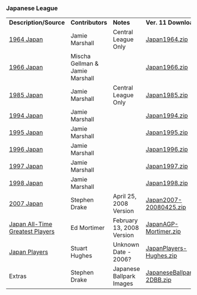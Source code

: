<h3>Japanese League</h3>
<table class="post_content_table"><tbody><tr><td><strong>Description/Source</strong></td>
<td><strong>Contributors</strong></td>
<td><strong>Notes</strong></td>
<td><strong>Ver. 11 Download</strong></td>
</tr>
<tr><td><a href="http://www.stephendrake.com/japanese.html" target="_blank" class="postlink" rel="noreferrer">1964 Japan</a></td>
<td>Jamie Marshall</td>
<td>Central League Only</td>
<td><a href="https://github.com/fishinnabarrel/dmb-homebrew/raw/master/Japanese%20League/Japan1964.zip" target="_blank" class="postlink" rel="noreferrer">Japan1964.zip</a></td>
</tr>
<tr><td><a href="http://www.stephendrake.com/japanese.html" target="_blank" class="postlink" rel="noreferrer">1966 Japan</a></td>
<td>Mischa Gellman &amp; Jamie Marshall</td>
<td></td>
<td><a href="https://github.com/fishinnabarrel/dmb-homebrew/raw/master/Japanese%20League/Japan1966.zip" target="_blank" class="postlink" rel="noreferrer">Japan1966.zip</a></td>
</tr>
<tr><td><a href="http://www.stephendrake.com/japanese.html" target="_blank" class="postlink" rel="noreferrer">1985 Japan</a></td>
<td>Jamie Marshall</td>
<td>Central League Only</td>
<td><a href="https://github.com/fishinnabarrel/dmb-homebrew/raw/master/Japanese%20League/Japan1985.zip" target="_blank" class="postlink" rel="noreferrer">Japan1985.zip</a></td>
</tr>
<tr><td><a href="http://www.stephendrake.com/japanese.html" target="_blank" class="postlink" rel="noreferrer">1994 Japan</a></td>
<td>Jamie Marshall</td>
<td></td>
<td><a href="https://github.com/fishinnabarrel/dmb-homebrew/raw/master/Japanese%20League/Japan1994.zip" target="_blank" class="postlink" rel="noreferrer">Japan1994.zip</a></td>
</tr>
<tr><td><a href="http://www.stephendrake.com/japanese.html" target="_blank" class="postlink" rel="noreferrer">1995 Japan</a></td>
<td>Jamie Marshall</td>
<td></td>
<td><a href="https://github.com/fishinnabarrel/dmb-homebrew/raw/master/Japanese%20League/Japan1995.zip" target="_blank" class="postlink" rel="noreferrer">Japan1995.zip</a></td>
</tr>
<tr><td><a href="http://www.stephendrake.com/japanese.html" target="_blank" class="postlink" rel="noreferrer">1996 Japan</a></td>
<td>Jamie Marshall</td>
<td></td>
<td><a href="https://github.com/fishinnabarrel/dmb-homebrew/raw/master/Japanese%20League/Japan1996.zip" target="_blank" class="postlink" rel="noreferrer">Japan1996.zip</a></td>
</tr>
<tr><td><a href="http://www.stephendrake.com/japanese.html" target="_blank" class="postlink" rel="noreferrer">1997 Japan</a></td>
<td>Jamie Marshall</td>
<td></td>
<td><a href="https://github.com/fishinnabarrel/dmb-homebrew/raw/master/Japanese%20League/Japan1997.zip" target="_blank" class="postlink" rel="noreferrer">Japan1997.zip</a></td>
</tr>
<tr><td><a href="http://www.stephendrake.com/japanese.html" target="_blank" class="postlink" rel="noreferrer">1998 Japan</a></td>
<td>Jamie Marshall</td>
<td></td>
<td><a href="https://github.com/fishinnabarrel/dmb-homebrew/raw/master/Japanese%20League/Japan1998.zip" target="_blank" class="postlink" rel="noreferrer">Japan1998.zip</a></td>
</tr>
<tr><td><a href="http://www.stephendrake.com/japanese.html" target="_blank" class="postlink" rel="noreferrer">2007 Japan</a></td>
<td>Stephen Drake</td>
<td>April 25, 2008 Version</td>
<td><a href="https://github.com/fishinnabarrel/dmb-homebrew/raw/master/Japanese%20League/Japan2007-20080425.zip" target="_blank" class="postlink" rel="noreferrer">Japan2007-20080425.zip</a></td>
</tr>
<tr><td><a href="http://www.stephendrake.com/japanese.html" target="_blank" class="postlink" rel="noreferrer">Japan All-Time Greatest Players</a></td>
<td>Ed Mortimer</td>
<td>February 13, 2008 Version</td>
<td><a href="https://github.com/fishinnabarrel/dmb-homebrew/raw/master/Japanese%20League/JapanAGP-Mortimer.zip" target="_blank" class="postlink" rel="noreferrer">JapanAGP-Mortimer.zip</a></td>
</tr>
<tr><td><a href="http://www.stephendrake.com/japanese.html" target="_blank" class="postlink" rel="noreferrer">Japan Players</a></td>
<td>Stuart Hughes</td>
<td>Unknown Date - 2006?</td>
<td><a href="https://github.com/fishinnabarrel/dmb-homebrew/raw/master/Japanese%20League/JapanPlayers-Hughes.zip" target="_blank" class="postlink" rel="noreferrer">JapanPlayers-Hughes.zip</a></td>
</tr>
<tr><td>Extras</td>
<td>Stephen Drake</td>
<td>Japanese Ballpark Images</td>
<td><a href="https://github.com/fishinnabarrel/dmb-homebrew/raw/master/Extras/JapaneseBallparks-2DBB.zip" target="_blank" class="postlink" rel="noreferrer">JapaneseBallparks-2DBB.zip</a></td>
</tbody></table>